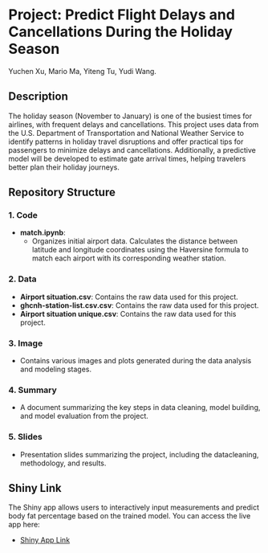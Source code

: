 #  Project: Predict Flight Delays and Cancellations During the Holiday Season
Yuchen Xu, Mario Ma, Yiteng Tu, Yudi Wang.

## Description
The holiday season (November to January) is one of the busiest times for airlines, with frequent delays and cancellations. This project uses data from the U.S. Department of Transportation and National Weather Service to identify patterns in holiday travel disruptions and offer practical tips for passengers to minimize delays and cancellations. Additionally, a predictive model will be developed to estimate gate arrival times, helping travelers better plan their holiday journeys.

## Repository Structure

### 1. Code
- **match.ipynb**:
  - Organizes initial airport data. Calculates the distance between latitude and longitude coordinates using the Haversine formula to match each airport with its corresponding weather station.
  
### 2. Data
- **Airport situation.csv**: Contains the raw data used for this project.
- **ghcnh-station-list.csv.csv**: Contains the raw data used for this project.
- **Airport situation unique.csv**: Contains the raw data used for this project.

### 3. Image
- Contains various images and plots generated during the data analysis and modeling stages.

### 4. Summary
- A document summarizing the key steps in data cleaning, model building, and model evaluation from the project.

### 5. Slides
- Presentation slides summarizing the project, including the datacleaning, methodology, and results.

## Shiny Link
The Shiny app allows users to interactively input measurements and predict body fat percentage based on the trained model. You can access the live app here:
- [Shiny App Link](https://mario2747.shinyapps.io/)
